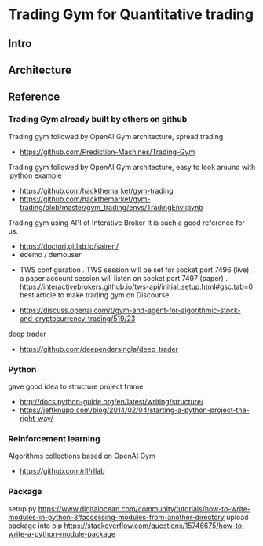 # Trading Gym for Quantitative trading 

## Intro


## Architecture


## Reference

### Trading Gym already built by others on github
Trading gym followed by OpenAI Gym architecture, spread trading
- https://github.com/Prediction-Machines/Trading-Gym

Trading gym followed by OpenAI Gym architecture, easy to look around with ipython example 
- https://github.com/hackthemarket/gym-trading
- https://github.com/hackthemarket/gym-trading/blob/master/gym_trading/envs/TradingEnv.ipynb

Trading gym using API of Interative Broker 
It is such a good reference for us.
- https://doctorj.gitlab.io/sairen/
- edemo / demouser
* TWS configuration 
    . TWS session will be set for socket port 7496 (live), 
    . a paper account session will listen on socket port 7497 (paper)
    . https://interactivebrokers.github.io/tws-api/initial_setup.html#gsc.tab=0
best article to make trading gym on Discourse
- https://discuss.openai.com/t/gym-and-agent-for-algorithmic-stock-and-cryptocurrency-trading/519/23

deep trader
- https://github.com/deependersingla/deep_trader

### Python 
gave good idea to structure project frame
- http://docs.python-guide.org/en/latest/writing/structure/
- https://jeffknupp.com/blog/2014/02/04/starting-a-python-project-the-right-way/

### Reinforcement learning
Algorithms collections based on OpenAI Gym
- https://github.com/rll/rllab

### Package
setup.py
https://www.digitalocean.com/community/tutorials/how-to-write-modules-in-python-3#accessing-modules-from-another-directory
upload package into pip
https://stackoverflow.com/questions/15746675/how-to-write-a-python-module-package